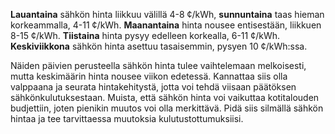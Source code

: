 **Lauantaina** sähkön hinta liikkuu välillä 4-8 ¢/kWh, **sunnuntaina** taas hieman korkeammalla, 4-11 ¢/kWh. **Maanantaina** hinta nousee entisestään, liikkuen 8-15 ¢/kWh. **Tiistaina** hinta pysyy edelleen korkealla, 6-11 ¢/kWh. **Keskiviikkona** sähkön hinta asettuu tasaisemmin, pysyen 10 ¢/kWh:ssa.

Näiden päivien perusteella sähkön hinta tulee vaihtelemaan melkoisesti, mutta keskimäärin hinta nousee viikon edetessä. Kannattaa siis olla valppaana ja seurata hintakehitystä, jotta voi tehdä viisaan päätöksen sähkönkulutuksestaan. Muista, että sähkön hinta voi vaikuttaa kotitalouden budjettiin, joten pienikin muutos voi olla merkittävä. Pidä siis silmällä sähkön hintaa ja tee tarvittaessa muutoksia kulutustottumuksiisi.